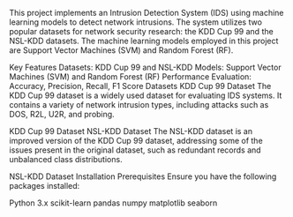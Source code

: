 This project implements an Intrusion Detection System (IDS) using machine learning models to detect network intrusions. The system utilizes two popular datasets for network security research: the KDD Cup 99 and the NSL-KDD datasets. The machine learning models employed in this project are Support Vector Machines (SVM) and Random Forest (RF).

Key Features
Datasets: KDD Cup 99 and NSL-KDD
Models: Support Vector Machines (SVM) and Random Forest (RF)
Performance Evaluation: Accuracy, Precision, Recall, F1 Score
Datasets
KDD Cup 99 Dataset
The KDD Cup 99 dataset is a widely used dataset for evaluating IDS systems. It contains a variety of network intrusion types, including attacks such as DOS, R2L, U2R, and probing.

KDD Cup 99 Dataset
NSL-KDD Dataset
The NSL-KDD dataset is an improved version of the KDD Cup 99 dataset, addressing some of the issues present in the original dataset, such as redundant records and unbalanced class distributions.

NSL-KDD Dataset
Installation
Prerequisites
Ensure you have the following packages installed:

Python 3.x
scikit-learn
pandas
numpy
matplotlib
seaborn
